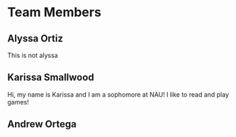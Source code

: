 # Team Members
## Alyssa Ortiz
This is not alyssa
## Karissa Smallwood
Hi, my name is Karissa and I am a sophomore at NAU! I like to read and play games!

## Andrew Ortega
